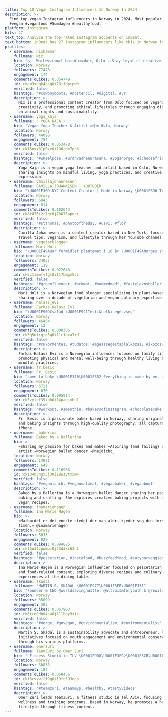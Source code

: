 ```yaml
---
title: Top 10 Vegan Instagram Influencers In Norway In 2024
description: >-
  Find top vegan Instagram influencers in Norway in 2024. Most popular hashtags:
  #vegan #veganfood #5omdagen #healthyfood.
platform: Instagram
hits: 27
text_top: Analyze the top-rated Instagram accounts on inBeat.
text_bottom: inBeat has 27 Instagram influencers like this in Norway for you to work with.
profiles:
  - username: nixhammer
    fullname: Nix
    bio: "Ⓥ -Professional troublemaker, Oslo ..Stay loyal n' creative, fuck money. -VEGAN POWER\U0001F4AA\U0001F3FC -eating meat is animal cruelty."
    location: Norway
    followers: 77478
    engagement: 174
    commentsToLikes: 0.054749
    id: ckap3vnqk4osg0i78ifdprpwh
    verified: false
    hashtags: '#cowboyboots, #nostencil, #digital, #vr'
    description: >-
      Nix is a professional content creator from Oslo focused on veganism,
      creativity, and promoting ethical lifestyles through engaging discussions
      on animal rights and sustainability.
  - username: yoga_kaja
    fullname: ☾ YOGA KAJA ☼
    bio: 'Vegan Yoga Teacher & Artist अहिंसा Oslo, Norway'
    location: Norway
    followers: 44098
    engagement: 754
    commentsToLikes: 0.053478
    id: ck15uxx31p0xe0i196cdo7pn6
    verified: false
    hashtags: '#wheelpose, #urdhvadhanurasana, #yoganorge, #ichoosefriendly'
    description: >-
      Yoga Kaja is a vegan yoga teacher and artist based in Oslo, Norway,
      sharing insights on mindful living, yoga practices, and creative
      expression.
  - username: camillajohannesenn
    fullname: CAMILLA JOHANNESEN | YOUTUBER
    bio: "\U0001F30D NYC Content Creator | Made in Norway \U0001F696 Travel Tips & Life in New York & Veganism \U0001F3A5 Youtube: Camilla Johannesen ↓ BLOG ⋅ VLOGS ⋅ TRAVEL GUIDES + ↓"
    location: Norway
    followers: 6043
    engagement: 614
    commentsToLikes: 0.102643
    id: ck8t075i2r1gc0j78875apnci
    verified: false
    hashtags: '#stthomas, #photooftheday, #usvi, #flor'
    description: >-
      Camilla Johannesen is a content creator based in New York, focused on
      travel tips, veganism, and lifestyle through her YouTube channel and blog.
  - username: vegetarbloggen
    fullname: Mari Hult
    bio: "\U0001F49AHar formidlet plantemat i 10 år \U0001F49ANorges største vegetar-/veganblogg \U0001F49AAmbassadør @barebells.nor Samarbeid? dennis@unitedinfluencers.no"
    location: Norway
    followers: 34057
    engagement: 119
    commentsToLikes: 0.022648
    id: ck5c1lmwfvfgl0i117bmgm5oz
    verified: false
    hashtags: '#greenfluencer, #nrkmat, #madmedmedf, #fastelavnsboller'
    description: >-
      Mari Hult is a Norwegian food blogger specializing in plant-based recipes,
      sharing over a decade of vegetarian and vegan culinary expertise.
  - username: halasz_evi
    fullname: Farkas-Halász Évi
    bio: "\U0001F90DCsalád \U0001F9C1Testi&Lelki egészség"
    location: Norway
    followers: 46454
    engagement: 12
    commentsToLikes: 0.000306
    id: ck5q5niigto5q0i11c1aca7rd
    verified: false
    hashtags: '#cukormentes, #tudatos, #egeszsegestaplalkozas, #ikozosseg'
    description: >-
      Farkas-Halász Évi is a Norwegian influencer focused on family life and
      promoting physical and mental well-being through healthy living and
      mindful practices.
  - username: fr.besic
    fullname: Fr. Besic
    bio: "Love to bake \U0001F370\U0001F352 Everything is made by me, and all pictures are taken with my Iphone \U0001F338 From \U0001F1E7\U0001F1E6 living in \U0001F1F3\U0001F1F4"
    location: Norway
    followers: 6721
    engagement: 670
    commentsToLikes: 0.095914
    id: ck5zyicf39xph0i14paejxbu1
    verified: false
    hashtags: '#workout, #smoothie, #bakersofinstagram, #chocolatecake'
    description: >-
      Fr. Besic is a passionate baker based in Norway, sharing original recipes
      and baking insights through high-quality photography, all captured with an
      iPhone.
  - username: _bakerina
    fullname: Baked by a Ballerina
    bio: >-
      ~Sharing my passion for bakes and makes ~Aspiring {and failing} pinterest
      artist ~Norwegian ballet dancer ~@heidicbc_
    location: Norway
    followers: 14971
    engagement: 649
    commentsToLikes: 0.116966
    id: ck134m3ngx3j30i19wzytx5m4
    verified: false
    hashtags: '#veganlunch, #veganoatmeal, #veganbaker, #veganbowl'
    description: >-
      Baked by a Ballerina is a Norwegian ballet dancer sharing her passion for
      baking and crafting. She explores creative baking projects with a focus on
      vegan recipes.
  - username: inamariehagen
    fullname: Ina Marie Hagen
    bio: >-
      «Matbordet er det eneste stedet der man aldri kjeder seg den første
      timen.» @inamariehagen
    location: Norway
    followers: 5033
    engagement: 829
    commentsToLikes: 0.094825
    id: ckf5n3tzpwmpi0j23d3kc63h2
    verified: false
    hashtags: '#pescetarian, #instafood, #buzzfeedfood, #eatyourveggies'
    description: >-
      Ina Marie Hagen is a Norwegian influencer focused on pescetarian cuisine
      and food-related content, exploring diverse recipes and culinary
      experiences at the dining table.
  - username: skadal
    fullname: "MARTIN S. SKADAL \U0001F977\U0001F3FB\U0001F331"
    bio: "Founder & CEO @worldsavinghustle, @altruismforyouth & @rewild.media \U0001F3C6 30 under 30 leader by DN \U0001F3C6 Sustainability Award by Coop \U0001F331 I don’t eat animals"
    location: Norway
    followers: 35099
    engagement: 303
    commentsToLikes: 0.067963
    id: ck6tro9dh04sa0j71lbcy9xie
    verified: false
    hashtags: '#norge, #govegan, #environmentalism, #environmentalist'
    description: >-
      Martin S. Skadal is a sustainability advocate and entrepreneur, leading
      initiatives focused on youth engagement and environmental conservation
      through his various platforms.
  - username: omerzuri
    fullname: TeamZuri by Omer Zuri
    bio: "​ Fitness Studio in TLV \U0001F9D8\U0001F3FC‍♀️\U0001F3CB\U0001F3FB‍♀️ ​ Ⓜ️ MyProtein code OMER​ רוצים להתאמן איתי בת״א? בואו לפה ⬇️"
    location: Norway
    followers: 30838
    engagement: 184
    commentsToLikes: 0.058456
    id: ck13cvvwj2f9g0i19fc593ngo
    verified: false
    hashtags: '#teamzuri, #teammyp, #healthy, #tastyvideos'
    description: >-
      Omer Zuri leads TeamZuri, a fitness studio in Tel Aviv, focusing on
      wellness and training programs. Based in Norway, he promotes a healthy
      lifestyle through fitness content.
---
```


